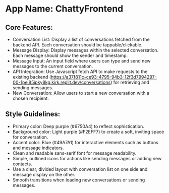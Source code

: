 # **App Name**: ChattyFrontend

## Core Features:

- Conversation List: Display a list of conversations fetched from the backend API. Each conversation should be tappable/clickable.
- Message Display: Display messages within the selected conversation. Each message should show the sender and timestamp.
- Message Input: An input field where users can type and send new messages to the current conversation.
- API Integration: Use Javascript fetch API to make requests to the existing backend (https://a37f811c-ce93-4795-94b3-12f3d7994297-00-1pei85ipky8kg.kirk.replit.dev/conversations) for retrieving and sending messages.
- New Conversation: Allow users to start a new conversation with a chosen recipient.

## Style Guidelines:

- Primary color: Deep purple (#6750A4) to reflect sophistication.
- Background color: Light purple (#F2EFF7) to create a soft, inviting space for conversation.
- Accent color: Blue (#49A7A1) for interactive elements such as buttons and message indicators.
- Clean and readable sans-serif font for message readability.
- Simple, outlined icons for actions like sending messages or adding new contacts.
- Use a clear, divided layout with conversation list on one side and message display on the other.
- Smooth transitions when loading new conversations or sending messages.